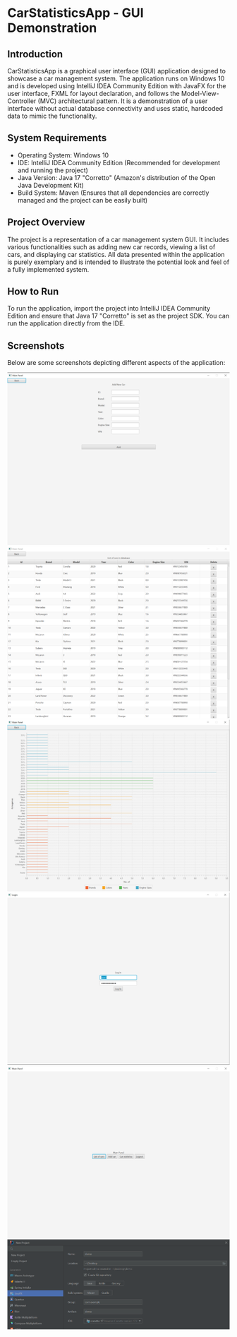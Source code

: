 # CarStatisticsApp - GUI Demonstration

## Introduction
CarStatisticsApp is a graphical user interface (GUI) application designed to showcase a car management system. The application runs on Windows 10 and is developed using IntelliJ IDEA Community Edition with JavaFX for the user interface, FXML for layout declaration, and follows the Model-View-Controller (MVC) architectural pattern. It is a demonstration of a user interface without actual database connectivity and uses static, hardcoded data to mimic the functionality.

## System Requirements
- Operating System: Windows 10
- IDE: IntelliJ IDEA Community Edition (Recommended for development and running the project)
- Java Version: Java 17 "Corretto" (Amazon's distribution of the Open Java Development Kit)
- Build System: Maven (Ensures that all dependencies are correctly managed and the project can be easily built)

## Project Overview
The project is a representation of a car management system GUI. It includes various functionalities such as adding new car records, viewing a list of cars, and displaying car statistics. All data presented within the application is purely exemplary and is intended to illustrate the potential look and feel of a fully implemented system.

## How to Run
To run the application, import the project into IntelliJ IDEA Community Edition and ensure that Java 17 "Corretto" is set as the project SDK. You can run the application directly from the IDE.

## Screenshots
Below are some screenshots depicting different aspects of the application:

![Add Car](src/main/resources/images/forGitScreenshots/addCar.png)
![Car List](src/main/resources/images/forGitScreenshots/carList.png)
![Car Statistics](src/main/resources/images/forGitScreenshots/carStatistics.png)
![Login](src/main/resources/images/forGitScreenshots/login.png)
![Main Panel](src/main/resources/images/forGitScreenshots/mainPanel.png)
![JavaFX Environment](src/main/resources/images/forGitScreenshots/javaFxEnv.png)